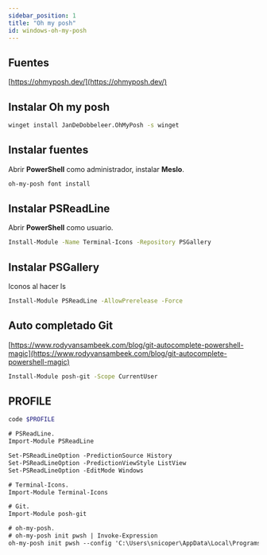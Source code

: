 ```yaml
---
sidebar_position: 1
title: "Oh my posh"
id: windows-oh-my-posh
---
```


## Fuentes

[https://ohmyposh.dev/](https://ohmyposh.dev/)

## Instalar Oh my posh

```bash
winget install JanDeDobbeleer.OhMyPosh -s winget
```

## Instalar fuentes

Abrir **PowerShell** como administrador, instalar **Meslo**.

```bash
oh-my-posh font install
```

## Instalar PSReadLine

Abrir **PowerShell** como usuario.

```bash
Install-Module -Name Terminal-Icons -Repository PSGallery
```

## Instalar PSGallery

Iconos al hacer ls

```bash
Install-Module PSReadLine -AllowPrerelease -Force
```

## Auto completado Git

[https://www.rodyvansambeek.com/blog/git-autocomplete-powershell-magic](https://www.rodyvansambeek.com/blog/git-autocomplete-powershell-magic)

```bash
Install-Module posh-git -Scope CurrentUser
```

## PROFILE

```bash
code $PROFILE
```

```ps
# PSReadLine.
Import-Module PSReadLine

Set-PSReadLineOption -PredictionSource History
Set-PSReadLineOption -PredictionViewStyle ListView
Set-PSReadLineOption -EditMode Windows

# Terminal-Icons.
Import-Module Terminal-Icons

# Git.
Import-Module posh-git

# oh-my-posh.
# oh-my-posh init pwsh | Invoke-Expression
oh-my-posh init pwsh --config 'C:\Users\snicoper\AppData\Local\Programs\oh-my-posh\themes\atomic.omp.json' | Invoke-Expression
```

